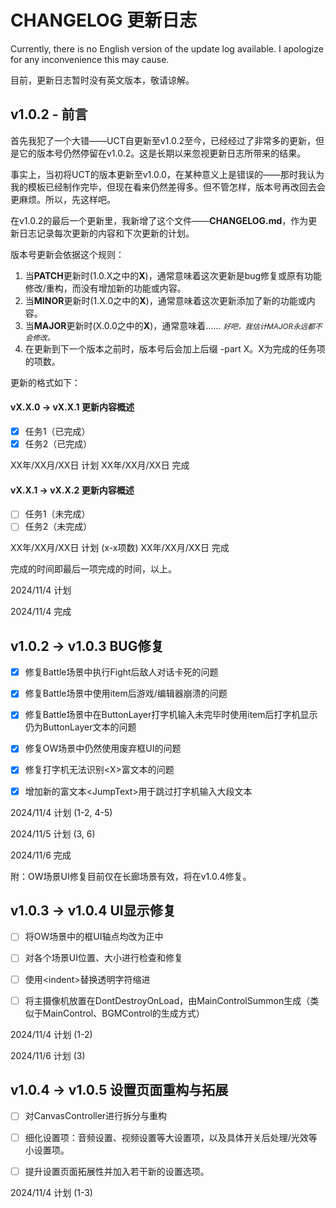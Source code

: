 # CHANGELOG 更新日志

Currently, there is no English version of the update log available. I apologize for any inconvenience this may cause.

目前，更新日志暂时没有英文版本，敬请谅解。


## v1.0.2 - 前言

首先我犯了一个大错——UCT自更新至v1.0.2至今，已经经过了非常多的更新，但是它的版本号仍然停留在v1.0.2。这是长期以来忽视更新日志所带来的结果。

事实上，当初将UCT的版本更新至v1.0.0，在某种意义上是错误的——那时我认为我的模板已经制作完毕，但现在看来仍然差得多。但不管怎样，版本号再改回去会更麻烦。所以，先这样吧。

在v1.0.2的最后一个更新里，我新增了这个文件——**CHANGELOG.md**，作为更新日志记录每次更新的内容和下次更新的计划。

版本号更新会依据这个规则：

1. 当**PATCH**更新时(1.0.X之中的**X**)，通常意味着这次更新是bug修复或原有功能修改/重构，而没有增加新的功能或内容。
2. 当**MINOR**更新时(1.X.0之中的**X**)，通常意味着这次更新添加了新的功能或内容。
3. 当**MAJOR**更新时(X.0.0之中的**X**)，通常意味着…… <small>*好吧，我估计MAJOR永远都不会修改。*</small>
4. 在更新到下一个版本之前时，版本号后会加上后缀 -part X。X为完成的任务项的项数。

更新的格式如下：

#### vX.X.0 -> vX.X.1 更新内容概述

- [x] 任务1（已完成）
- [x] 任务2（已完成）

XX年/XX月/XX日 计划
XX年/XX月/XX日 完成

#### vX.X.1 -> vX.X.2 更新内容概述

- [ ] 任务1（未完成）
- [ ] 任务2（未完成）

XX年/XX月/XX日 计划 (x-x项数)
XX年/XX月/XX日 完成



完成的时间即最后一项完成的时间，以上。

2024/11/4 计划



2024/11/4 完成


## v1.0.2 -> v1.0.3 BUG修复
- [x] 修复Battle场景中执行Fight后敌人对话卡死的问题
- [x] 修复Battle场景中使用item后游戏/编辑器崩溃的问题
- [x] 修复Battle场景中在ButtonLayer打字机输入未完毕时使用item后打字机显示仍为ButtonLayer文本的问题
- [x] 修复OW场景中仍然使用废弃框UI的问题
- [x] 修复打字机无法识别\<X\>富文本的问题
- [x] 增加新的富文本\<JumpText\>用于跳过打字机输入大段文本



2024/11/4 计划 (1-2, 4-5)

2024/11/5 计划 (3, 6)



2024/11/6 完成

附：OW场景UI修复目前仅在长廊场景有效，将在v1.0.4修复。

## v1.0.3 -> v1.0.4 UI显示修复

- [ ] 将OW场景中的框UI轴点均改为正中
- [ ] 对各个场景UI位置、大小进行检查和修复
- [ ] 使用\<indent\>替换透明字符缩进
- [ ] 将主摄像机放置在DontDestroyOnLoad，由MainControlSummon生成（类似于MainControl、BGMControl的生成方式）



2024/11/4 计划 (1-2)

2024/11/6 计划 (3)

## v1.0.4 -> v1.0.5 设置页面重构与拓展

- [ ] 对CanvasController进行拆分与重构
- [ ] 细化设置项：音频设置、视频设置等大设置项，以及具体开关后处理/光效等小设置项。
- [ ] 提升设置页面拓展性并加入若干新的设置选项。



2024/11/4 计划 (1-3)
